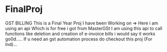 # FinalProj
 GST BILLING
This is a Final Year Proj I have been Working on 
=> Here i am using an api Which is for free i got from MasterGSt 
   I am using this api to call functions like deletion and creation of e-invoice bills i would say it works go0d.....
If u need an gst automation process do checkout this proj (For Ind)...
